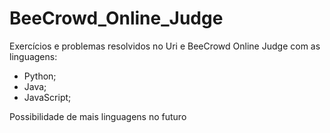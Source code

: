 # BeeCrowd_Online_Judge
Exercícios e problemas resolvidos no Uri e BeeCrowd Online Judge com as linguagens:

- Python;
- Java;
- JavaScript;

Possibilidade de mais linguagens no futuro
